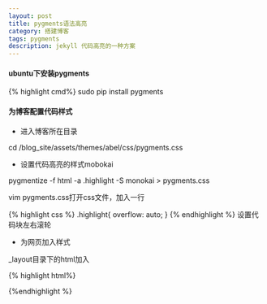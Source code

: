 ```yaml
---
layout: post
title: pygments语法高亮
category: 搭建博客
tags: pygments
description: jekyll 代码高亮的一种方案
---
```


#### ubuntu下安装pygments

{% highlight cmd%}
sudo pip install pygments

#### 为博客配置代码样式

- 进入博客所在目录 

cd /blog_site/assets/themes/abel/css/pygments.css

- 设置代码高亮的样式mobokai 

pygmentize -f html -a .highlight -S monokai  > pygments.css

vim pygments.css打开css文件，加入一行

{% highlight css %}
.highlight{ overflow: auto; }
{% endhighlight %}
设置代码块左右滚轮

- 为网页加入样式

_layout目录下的html加入

{% highlight html%}
<link rel="stylesheet" href="/assets/themes/abel/css/pygments.css">	
{%endhighlight %}
